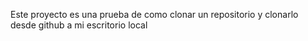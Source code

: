 Este proyecto es una prueba de como clonar un repositorio y clonarlo desde github a mi escritorio local